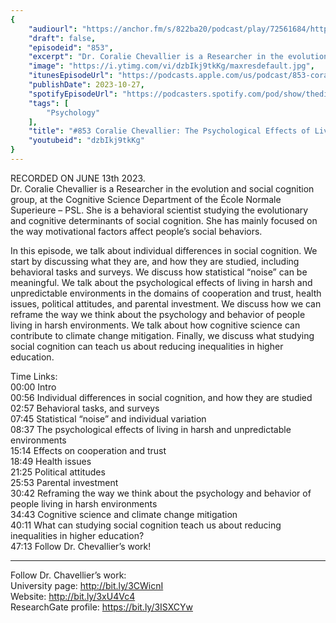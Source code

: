 ```yaml
---
{
	"audiourl": "https://anchor.fm/s/822ba20/podcast/play/72561684/https%3A%2F%2Fd3ctxlq1ktw2nl.cloudfront.net%2Fstaging%2F2023-5-24%2F33c5cbeb-b6e9-6db2-c2e3-be90484497ed.m4a",
	"draft": false,
	"episodeid": "853",
	"excerpt": "Dr. Coralie Chevallier is a Researcher in the evolution and social cognition group, at the Cognitive Science Department of the École Normale Superieure – PSL. She is a behavioral scientist studying the evolutionary and cognitive determinants of social cognition. She has mainly focused on the way motivational factors affect people’s social behaviors.",
	"image": "https://i.ytimg.com/vi/dzbIkj9tkKg/maxresdefault.jpg",
	"itunesEpisodeUrl": "https://podcasts.apple.com/us/podcast/853-coralie-chevallier-the-psychological-effects/id1451347236?i=1000632867643&uo=4",
	"publishDate": 2023-10-27,
	"spotifyEpisodeUrl": "https://podcasters.spotify.com/pod/show/thedissenter/episodes/853-Coralie-Chevallier-The-Psychological-Effects-of-Living-in-Harsh-and-Unpredictable-Environments-e264tik",
	"tags": [
		"Psychology"
	],
	"title": "#853 Coralie Chevallier: The Psychological Effects of Living in Harsh and Unpredictable Environments",
	"youtubeid": "dzbIkj9tkKg"
}
---
```

RECORDED ON JUNE 13th 2023.  
Dr. Coralie Chevallier is a Researcher in the evolution and social cognition group, at the Cognitive Science Department of the École Normale Superieure – PSL. She is a behavioral scientist studying the evolutionary and cognitive determinants of social cognition. She has mainly focused on the way motivational factors affect people’s social behaviors.

In this episode, we talk about individual differences in social cognition. We start by discussing what they are, and how they are studied, including behavioral tasks and surveys. We discuss how statistical “noise” can be meaningful. We talk about the psychological effects of living in harsh and unpredictable environments in the domains of cooperation and trust, health issues, political attitudes, and parental investment. We discuss how we can reframe the way we think about the psychology and behavior of people living in harsh environments. We talk about how cognitive science can contribute to climate change mitigation. Finally, we discuss what studying social cognition can teach us about reducing inequalities in higher education.


Time Links:  
<time>00:00</time> Intro  
<time>00:56</time> Individual differences in social cognition, and how they are studied  
<time>02:57</time> Behavioral tasks, and surveys  
<time>07:45</time> Statistical “noise” and individual variation  
<time>08:37</time> The psychological effects of living in harsh and unpredictable environments  
<time>15:14</time> Effects on cooperation and trust  
<time>18:49</time> Health issues  
<time>21:25</time> Political attitudes  
<time>25:53</time> Parental investment  
<time>30:42</time> Reframing the way we think about the psychology and behavior of people living in harsh environments  
<time>34:43</time> Cognitive science and climate change mitigation  
<time>40:11</time> What can studying social cognition teach us about reducing inequalities in higher education?  
<time>47:13</time> Follow Dr. Chevallier’s work!

---

Follow Dr. Chavellier’s work:  
University page: http://bit.ly/3CWicnI  
Website: http://bit.ly/3xU4Vc4  
ResearchGate profile: https://bit.ly/3ISXCYw
